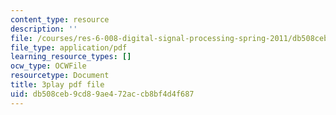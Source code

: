 ```yaml
---
content_type: resource
description: ''
file: /courses/res-6-008-digital-signal-processing-spring-2011/db508ceb9cd89ae472accb8bf4d4f687_JtJ3v__Rx7E.pdf
file_type: application/pdf
learning_resource_types: []
ocw_type: OCWFile
resourcetype: Document
title: 3play pdf file
uid: db508ceb-9cd8-9ae4-72ac-cb8bf4d4f687
---
```

